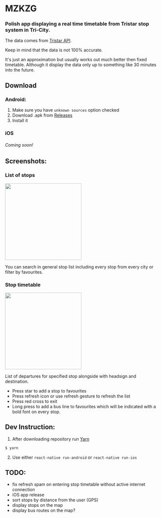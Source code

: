 # MZKZG

### Polish app displaying a real time timetable from Tristar stop system in Tri-City.
The data comes from [Tristar API](http://91.244.248.19/dataset/tristar).

Keep in  mind that the data is not 100% accurate. 

It's just an approximation but usually works out much better then fixed timetable.
Although it display the data only up to something like 30 minutes into the future.

## Download
### Android:
1. Make sure you have `unknown sources` option checked
2. Download .apk from [Releases](https://github.com/aklein13/mzkzg/releases)
3. Install it

### iOS
###### Coming soon!

## Screenshots:

### List of stops
<img src="https://imgur.com/EwkesXl.jpg" width="250px"/>

You can search in general stop list including every stop from every city or filter by favourites.

### Stop timetable
<img src="https://imgur.com/5CnLBof.jpg" width="250px"/>

List of departures for specified stop alongside with headsign and destination.
- Press star to add a stop to favourites
- Press refresh icon or use refresh gesture to refresh the list
- Press red cross to exit
- Long press to add a bus line to favourites which will be indicated with a bold font on every stop.


## Dev Instruction:
1. After downloading repository run [Yarn](https://yarnpkg.com/)
```bash
$ yarn
```
2. Use either `react-native run-android` or `react-native run-ios`

## TODO:
- fix refresh spam on entering stop timetable without active internet connection
- iOS app release
- sort stops by distance from the user (GPS)
- display stops on the map
- display bus routes on the map?

